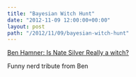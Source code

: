 ```yaml
---
title: "Bayesian Witch Hunt"
date: "2012-11-09 12:00:00+00:00"
layout: post
path: "/2012/11/09/bayesian-witch-hunt"
---
```


[Ben Hamner: Is Nate Silver Really a witch?](http://benhamner.com/2012/11/9/is-nate-silver-really-a-witch/)

Funny nerd tribute from Ben

